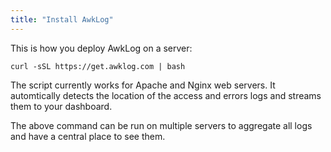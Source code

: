 ```yaml
---
title: "Install AwkLog"
---
```

This is how you deploy AwkLog on a server:

```shell
curl -sSL https://get.awklog.com | bash
```


The script currently works for Apache and Nginx web servers. It automtically detects the location of the access and errors logs and streams them to your dashboard.

The above command can be run on multiple servers to aggregate all logs and have a central place to see them.

